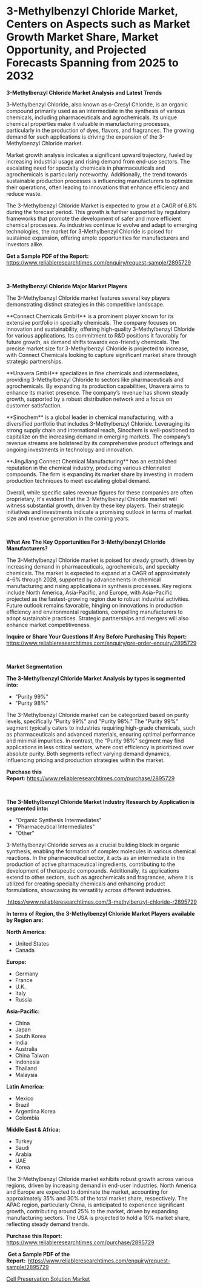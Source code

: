 <p><h1>3-Methylbenzyl Chloride Market, Centers on Aspects such as Market Growth Market Share, Market Opportunity, and Projected Forecasts Spanning from 2025 to 2032</h1></p><p><strong>3-Methylbenzyl Chloride Market Analysis and Latest Trends</strong></p>
<p><p>3-Methylbenzyl Chloride, also known as o-Cresyl Chloride, is an organic compound primarily used as an intermediate in the synthesis of various chemicals, including pharmaceuticals and agrochemicals. Its unique chemical properties make it valuable in manufacturing processes, particularly in the production of dyes, flavors, and fragrances. The growing demand for such applications is driving the expansion of the 3-Methylbenzyl Chloride market.</p><p>Market growth analysis indicates a significant upward trajectory, fueled by increasing industrial usage and rising demand from end-use sectors. The escalating need for specialty chemicals in pharmaceuticals and agrochemicals is particularly noteworthy. Additionally, the trend towards sustainable production processes is influencing manufacturers to optimize their operations, often leading to innovations that enhance efficiency and reduce waste.</p><p>The 3-Methylbenzyl Chloride Market is expected to grow at a CAGR of 6.8% during the forecast period. This growth is further supported by regulatory frameworks that promote the development of safer and more efficient chemical processes. As industries continue to evolve and adapt to emerging technologies, the market for 3-Methylbenzyl Chloride is poised for sustained expansion, offering ample opportunities for manufacturers and investors alike.</p></p>
<p><strong>Get a Sample PDF of the Report:&nbsp;</strong> <a href="https://www.reliableresearchtimes.com/enquiry/request-sample/2895729?utm_campaign=3258&utm_medium=2&utm_source=Github&utm_content=ia&utm_term=15032025&utm_id=3-methylbenzyl-chloride">https://www.reliableresearchtimes.com/enquiry/request-sample/2895729</a></p>
<p>&nbsp;</p>
<p><strong>3-Methylbenzyl Chloride Major Market Players</strong></p>
<p><p>The 3-Methylbenzyl Chloride market features several key players demonstrating distinct strategies in this competitive landscape. </p><p>**Connect Chemicals GmbH** is a prominent player known for its extensive portfolio in specialty chemicals. The company focuses on innovation and sustainability, offering high-quality 3-Methylbenzyl Chloride for various applications. Its commitment to R&D positions it favorably for future growth, as demand shifts towards eco-friendly chemicals. The precise market size for 3-Methylbenzyl Chloride is projected to increase, with Connect Chemicals looking to capture significant market share through strategic partnerships.</p><p>**Unavera GmbH** specializes in fine chemicals and intermediates, providing 3-Methylbenzyl Chloride to sectors like pharmaceuticals and agrochemicals. By expanding its production capabilities, Unavera aims to enhance its market presence. The company’s revenue has shown steady growth, supported by a robust distribution network and a focus on customer satisfaction.</p><p>**Sinochem** is a global leader in chemical manufacturing, with a diversified portfolio that includes 3-Methylbenzyl Chloride. Leveraging its strong supply chain and international reach, Sinochem is well-positioned to capitalize on the increasing demand in emerging markets. The company’s revenue streams are bolstered by its comprehensive product offerings and ongoing investments in technology and innovation.</p><p>**JingJiang Connect Chemical Manufacturing** has an established reputation in the chemical industry, producing various chlorinated compounds. The firm is expanding its market share by investing in modern production techniques to meet escalating global demand.</p><p>Overall, while specific sales revenue figures for these companies are often proprietary, it's evident that the 3-Methylbenzyl Chloride market will witness substantial growth, driven by these key players. Their strategic initiatives and investments indicate a promising outlook in terms of market size and revenue generation in the coming years.</p></p>
<p>&nbsp;</p>
<p><strong>What Are The Key Opportunities For 3-Methylbenzyl Chloride Manufacturers?</strong></p>
<p><p>The 3-Methylbenzyl Chloride market is poised for steady growth, driven by increasing demand in pharmaceuticals, agrochemicals, and specialty chemicals. The market is expected to expand at a CAGR of approximately 4-6% through 2028, supported by advancements in chemical manufacturing and rising applications in synthesis processes. Key regions include North America, Asia-Pacific, and Europe, with Asia-Pacific projected as the fastest-growing region due to robust industrial activities. Future outlook remains favorable, hinging on innovations in production efficiency and environmental regulations, compelling manufacturers to adopt sustainable practices. Strategic partnerships and mergers will also enhance market competitiveness.</p></p>
<p><strong>Inquire or Share Your Questions If Any Before Purchasing This Report:</strong> <a href="https://www.reliableresearchtimes.com/enquiry/pre-order-enquiry/2895729?utm_campaign=3258&utm_medium=2&utm_source=Github&utm_content=ia&utm_term=15032025&utm_id=3-methylbenzyl-chloride">https://www.reliableresearchtimes.com/enquiry/pre-order-enquiry/2895729</a></p>
<p>&nbsp;</p>
<p><strong>Market Segmentation</strong></p>
<p><strong>The 3-Methylbenzyl Chloride Market Analysis by types is segmented into:</strong></p>
<p><ul><li>"Purity 99%"</li><li>"Purity 98%"</li></ul></p>
<p><p>The 3-Methylbenzyl Chloride market can be categorized based on purity levels, specifically "Purity 99%" and "Purity 98%." The "Purity 99%" segment typically caters to industries requiring high-grade chemicals, such as pharmaceuticals and advanced materials, ensuring optimal performance and minimal impurities. In contrast, the "Purity 98%" segment may find applications in less critical sectors, where cost efficiency is prioritized over absolute purity. Both segments reflect varying demand dynamics, influencing pricing and production strategies within the market.</p></p>
<p><strong>Purchase this Report:&nbsp;</strong><a href="https://www.reliableresearchtimes.com/purchase/2895729?utm_campaign=3258&utm_medium=2&utm_source=Github&utm_content=ia&utm_term=15032025&utm_id=3-methylbenzyl-chloride">https://www.reliableresearchtimes.com/purchase/2895729</a></p>
<p>&nbsp;</p>
<p><strong>The 3-Methylbenzyl Chloride Market Industry Research by Application is segmented into:</strong></p>
<p><ul><li>"Organic Synthesis Intermediates"</li><li>"Pharmaceutical Intermediates"</li><li>"Other"</li></ul></p>
<p><p>3-Methylbenzyl Chloride serves as a crucial building block in organic synthesis, enabling the formation of complex molecules in various chemical reactions. In the pharmaceutical sector, it acts as an intermediate in the production of active pharmaceutical ingredients, contributing to the development of therapeutic compounds. Additionally, its applications extend to other sectors, such as agrochemicals and fragrances, where it is utilized for creating specialty chemicals and enhancing product formulations, showcasing its versatility across different industries.</p></p>
<p><a href="https://www.reliableresearchtimes.com/3-methylbenzyl-chloride-r2895729?utm_campaign=3258&utm_medium=2&utm_source=Github&utm_content=ia&utm_term=15032025&utm_id=3-methylbenzyl-chloride">&nbsp;https://www.reliableresearchtimes.com/3-methylbenzyl-chloride-r2895729</a></p>
<p><strong>In terms of Region, the 3-Methylbenzyl Chloride Market Players available by Region are:</strong></p>
<p>
    <p> <strong> North America: </strong>
        <ul>
            <li>United States</li>
            <li>Canada</li>
        </ul>
        </p> 
    <p> <strong> Europe: </strong>
        <ul>
            <li>Germany</li>
            <li>France</li>
            <li>U.K.</li>
            <li>Italy</li>
            <li>Russia</li>
        </ul>
        </p> 
    <p> <strong> Asia-Pacific: </strong>
        <ul>
            <li>China</li>
            <li>Japan</li>
            <li>South Korea</li>
            <li>India</li>
            <li>Australia</li>
            <li>China Taiwan</li>
            <li>Indonesia</li>
            <li>Thailand</li>
            <li>Malaysia</li>
        </ul>
        </p> 
    <p> <strong> Latin America: </strong>
        <ul>
            <li>Mexico</li>
            <li>Brazil</li>
            <li>Argentina Korea</li>
            <li>Colombia</li>
        </ul>
        </p> 
    <p> <strong> Middle East & Africa: </strong>
        <ul>
            <li>Turkey</li>
            <li>Saudi</li>
            <li>Arabia</li>
            <li>UAE</li>
            <li>Korea</li>
        </ul>
    </p>
    </p>
<p><p>The 3-Methylbenzyl Chloride market exhibits robust growth across various regions, driven by increasing demand in end-user industries. North America and Europe are expected to dominate the market, accounting for approximately 35% and 30% of the total market share, respectively. The APAC region, particularly China, is anticipated to experience significant growth, contributing around 25% to the market, driven by expanding manufacturing sectors. The USA is projected to hold a 10% market share, reflecting steady demand trends.</p></p>
<p><strong>Purchase this Report: </strong><a href="https://www.reliableresearchtimes.com/purchase/2895729?utm_campaign=3258&utm_medium=2&utm_source=Github&utm_content=ia&utm_term=15032025&utm_id=3-methylbenzyl-chloride">https://www.reliableresearchtimes.com/purchase/2895729</a></p>
<p>&nbsp;<strong>Get a Sample PDF of the Report:&nbsp;&nbsp;</strong><a href="https://www.reliableresearchtimes.com/enquiry/request-sample/2895729?utm_campaign=3258&utm_medium=2&utm_source=Github&utm_content=ia&utm_term=15032025&utm_id=3-methylbenzyl-chloride">https://www.reliableresearchtimes.com/enquiry/request-sample/2895729</a></p>
<p><strong></strong></p>
<p><p><a href="https://github.com/anggigpps/Market-Research-Report-List-1/blob/main/cell-preservation-solution-market.md?utm_campaign=3258&utm_medium=2&utm_source=Github&utm_content=ia&utm_term=15032025&utm_id=3-methylbenzyl-chloride">Cell Preservation Solution Market</a></p></p>
